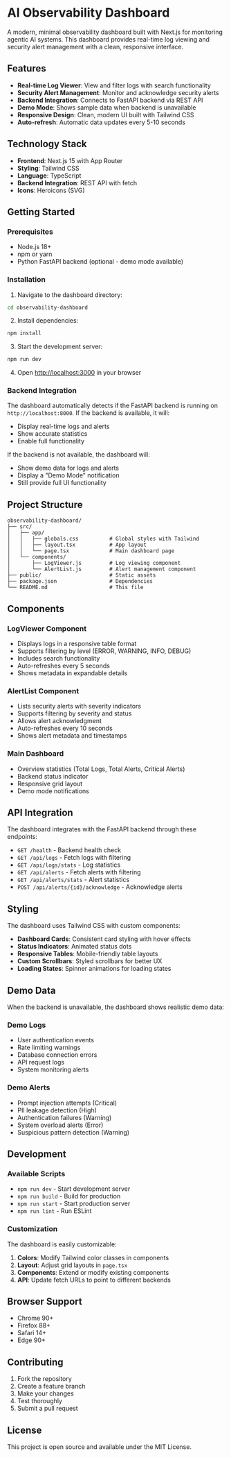 # AI Observability Dashboard

A modern, minimal observability dashboard built with Next.js for monitoring agentic AI systems. This dashboard provides real-time log viewing and security alert management with a clean, responsive interface.

## Features

- **Real-time Log Viewer**: View and filter logs with search functionality
- **Security Alert Management**: Monitor and acknowledge security alerts
- **Backend Integration**: Connects to FastAPI backend via REST API
- **Demo Mode**: Shows sample data when backend is unavailable
- **Responsive Design**: Clean, modern UI built with Tailwind CSS
- **Auto-refresh**: Automatic data updates every 5-10 seconds

## Technology Stack

- **Frontend**: Next.js 15 with App Router
- **Styling**: Tailwind CSS
- **Language**: TypeScript
- **Backend Integration**: REST API with fetch
- **Icons**: Heroicons (SVG)

## Getting Started

### Prerequisites

- Node.js 18+ 
- npm or yarn
- Python FastAPI backend (optional - demo mode available)

### Installation

1. Navigate to the dashboard directory:
```bash
cd observability-dashboard
```

2. Install dependencies:
```bash
npm install
```

3. Start the development server:
```bash
npm run dev
```

4. Open [http://localhost:3000](http://localhost:3000) in your browser

### Backend Integration

The dashboard automatically detects if the FastAPI backend is running on `http://localhost:8000`. If the backend is available, it will:

- Display real-time logs and alerts
- Show accurate statistics
- Enable full functionality

If the backend is not available, the dashboard will:

- Show demo data for logs and alerts
- Display a "Demo Mode" notification
- Still provide full UI functionality

## Project Structure

```
observability-dashboard/
├── src/
│   ├── app/
│   │   ├── globals.css          # Global styles with Tailwind
│   │   ├── layout.tsx           # App layout
│   │   └── page.tsx             # Main dashboard page
│   └── components/
│       ├── LogViewer.js         # Log viewing component
│       └── AlertList.js         # Alert management component
├── public/                      # Static assets
├── package.json                 # Dependencies
└── README.md                    # This file
```

## Components

### LogViewer Component
- Displays logs in a responsive table format
- Supports filtering by level (ERROR, WARNING, INFO, DEBUG)
- Includes search functionality
- Auto-refreshes every 5 seconds
- Shows metadata in expandable details

### AlertList Component
- Lists security alerts with severity indicators
- Supports filtering by severity and status
- Allows alert acknowledgment
- Auto-refreshes every 10 seconds
- Shows alert metadata and timestamps

### Main Dashboard
- Overview statistics (Total Logs, Total Alerts, Critical Alerts)
- Backend status indicator
- Responsive grid layout
- Demo mode notifications

## API Integration

The dashboard integrates with the FastAPI backend through these endpoints:

- `GET /health` - Backend health check
- `GET /api/logs` - Fetch logs with filtering
- `GET /api/logs/stats` - Log statistics
- `GET /api/alerts` - Fetch alerts with filtering
- `GET /api/alerts/stats` - Alert statistics
- `POST /api/alerts/{id}/acknowledge` - Acknowledge alerts

## Styling

The dashboard uses Tailwind CSS with custom components:

- **Dashboard Cards**: Consistent card styling with hover effects
- **Status Indicators**: Animated status dots
- **Responsive Tables**: Mobile-friendly table layouts
- **Custom Scrollbars**: Styled scrollbars for better UX
- **Loading States**: Spinner animations for loading states

## Demo Data

When the backend is unavailable, the dashboard shows realistic demo data:

### Demo Logs
- User authentication events
- Rate limiting warnings
- Database connection errors
- API request logs
- System monitoring alerts

### Demo Alerts
- Prompt injection attempts (Critical)
- PII leakage detection (High)
- Authentication failures (Warning)
- System overload alerts (Error)
- Suspicious pattern detection (Warning)

## Development

### Available Scripts

- `npm run dev` - Start development server
- `npm run build` - Build for production
- `npm run start` - Start production server
- `npm run lint` - Run ESLint

### Customization

The dashboard is easily customizable:

1. **Colors**: Modify Tailwind color classes in components
2. **Layout**: Adjust grid layouts in `page.tsx`
3. **Components**: Extend or modify existing components
4. **API**: Update fetch URLs to point to different backends

## Browser Support

- Chrome 90+
- Firefox 88+
- Safari 14+
- Edge 90+

## Contributing

1. Fork the repository
2. Create a feature branch
3. Make your changes
4. Test thoroughly
5. Submit a pull request

## License

This project is open source and available under the MIT License.